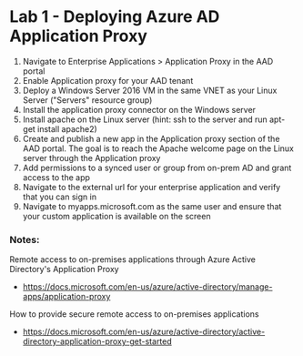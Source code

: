 # Lab 1 - Deploying Azure AD Application Proxy

1. Navigate to Enterprise Applications > Application Proxy in the AAD portal
2. Enable Application proxy for your AAD tenant
3. Deploy a Windows Server 2016 VM in the same VNET as your Linux Server ("Servers" resource group)
4. Install the application proxy connector on the Windows server
5. Install apache on the Linux server (hint: ssh to the server and run apt-get install apache2)
6. Create and publish a new app in the Application proxy section of the AAD portal. The goal is to reach the Apache welcome page on the Linux server through the Application proxy
6. Add permissions to a synced user or group from on-prem AD and grant access to the app
7. Navigate to the external url for your enterprise application and verify that you can sign in
8. Navigate to myapps.microsoft.com as the same user and ensure that your custom application is available on the screen


### Notes:

Remote access to on-premises applications through Azure Active Directory's Application Proxy
* https://docs.microsoft.com/en-us/azure/active-directory/manage-apps/application-proxy

How to provide secure remote access to on-premises applications
* https://docs.microsoft.com/en-us/azure/active-directory/active-directory-application-proxy-get-started
